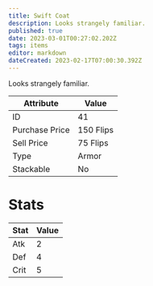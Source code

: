 ```yaml
---
title: Swift Coat
description: Looks strangely familiar.
published: true
date: 2023-03-01T00:27:02.202Z
tags: items
editor: markdown
dateCreated: 2023-02-17T07:00:30.392Z
---
```


Looks strangely familiar.

|Attribute|Value|
|-|-|
|ID|41|
|Purchase Price|150 Flips|
|Sell Price|75 Flips|
|Type|Armor|
|Stackable|No|

# Stats
|Stat|Value|
|-|-|
|Atk|2|
|Def|4|
|Crit|5|
